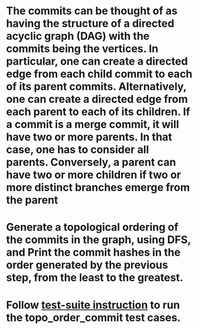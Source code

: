 # The commits can be thought of as having the structure of a directed acyclic graph (DAG) with the commits being the vertices. In particular, one can create a directed edge from each child commit to each of its parent commits. Alternatively, one can create a directed edge from each parent to each of its children. If a commit is a merge commit, it will have two or more parents. In that case, one has to consider all parents. Conversely, a parent can have two or more children if two or more distinct branches emerge from the parent

# Generate a topological ordering of the commits in the graph, using DFS, and Print the commit hashes in the order generated by the previous step, from the least to the greatest.

# Follow [test-suite instruction](https://github.com/Rustinante/topo-ordered-commits-test-suite) to run the topo_order_commit test cases.